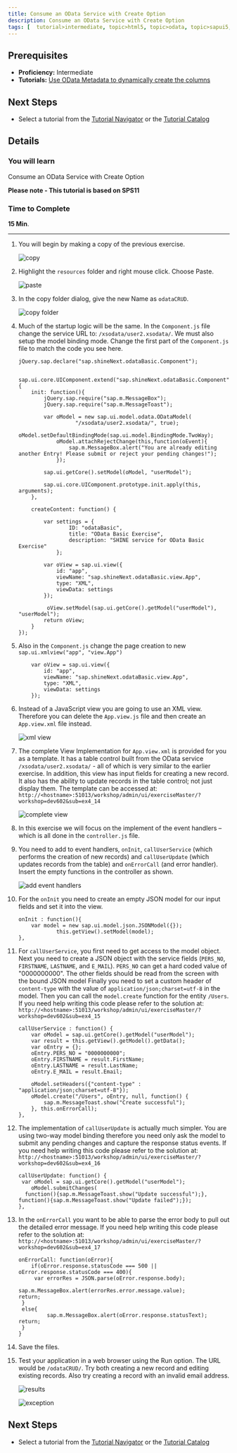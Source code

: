 ```yaml
---
title: Consume an OData Service with Create Option
description: Consume an OData Service with Create Option
tags: [  tutorial>intermediate, topic>html5, topic>odata, topic>sapui5, products>sap-hana, products>sap-hana\,-express-edition ]
---
```

## Prerequisites  
 - **Proficiency:** Intermediate
 - **Tutorials:** [Use OData Metadata to dynamically create the columns](http://www.sap.com/developer/tutorials/xsa-sapui5-metadata.html)

## Next Steps
 - Select a tutorial from the [Tutorial Navigator](http://www.sap.com/developer/tutorial-navigator.html) or the [Tutorial Catalog](http://www.sap.com/developer/tutorials.html)

## Details
### You will learn  
Consume an OData Service with Create Option

**Please note - This tutorial is based on SPS11**

### Time to Complete
**15 Min**.

---

1. You will begin by making a copy of the previous exercise.

	![copy](1.png)

2. Highlight the `resources` folder and right mouse click. Choose Paste.

	![paste](2.png)

3. In the copy folder dialog, give the new Name as `odataCRUD`.

	![copy folder](3.png)

4. Much of the startup logic will be the same. In the `Component.js` file change the service URL to: `/xsodata/user2.xsodata/`. We must also setup the model binding mode. Change the first part of the `Component.js` file to match the code you see here.

	```
	jQuery.sap.declare("sap.shineNext.odataBasic.Component");	sap.ui.core.UIComponent.extend("sap.shineNext.odataBasic.Component", {		init: function(){			jQuery.sap.require("sap.m.MessageBox");			jQuery.sap.require("sap.m.MessageToast");				    var oModel = new sap.ui.model.odata.ODataModel(			          "/xsodata/user2.xsodata/", true);		  	    oModel.setDefaultBindingMode(sap.ui.model.BindingMode.TwoWay);		  		oModel.attachRejectChange(this,function(oEvent){		  		    sap.m.MessageBox.alert("You are already editing another Entry! Please submit or reject your pending changes!");				});		    sap.ui.getCore().setModel(oModel, "userModel");  			sap.ui.core.UIComponent.prototype.init.apply(this, arguments);		},		createContent: function() {			var settings = {					ID: "odataBasic",					title: "OData Basic Exercise",					description: "SHINE service for OData Basic Exercise"				};			var oView = sap.ui.view({				id: "app",				viewName: "sap.shineNext.odataBasic.view.App",				type: "XML",				viewData: settings			});			 oView.setModel(sap.ui.getCore().getModel("userModel"), "userModel");   			return oView;		}	});
	```

5. Also in the `Component.js` change the page creation to new `sap.ui.xmlview("app", "view.App")`

	```
		var oView = sap.ui.view({			id: "app",			viewName: "sap.shineNext.odataBasic.view.App",			type: "XML",			viewData: settings		});
	```

6. Instead of a JavaScript view you are going to use an XML view. Therefore you can delete the `App.view.js` file and then create an `App.view.xml` file instead.

	![xml view](6.png)

7. The complete View Implementation for `App.view.xml` is provided for you as a template.  It has a table control built from the OData service  `/xsodata/user2.xsodata/` - all of which is very similar to the earlier exercise. In addition, this view has input fields for creating a new record. It also has the ability to update records in the table control; not just display them. The template can be accessed at: `http://<hostname>:51013/workshop/admin/ui/exerciseMaster/?workshop=dev602&sub=ex4_14`

	![complete view](7.png)

8. In this exercise we will focus on the implement of the event handlers – which is all done in the `controller.js` file.
9. You need to add to event handlers, `onInit`, `callUserService` (which performs the creation of new records) and `callUserUpdate` (which updates records from the table) and `onErrorCall` (and error handler). Insert the empty functions in the controller as shown.

	![add event handlers](9.png)

10. For the `onInit` you need to create an empty JSON model for our input fields and set it into the view.

	```
	onInit : function(){		var model = new sap.ui.model.json.JSONModel({});                this.getView().setModel(model); 	},
	```

11. For `callUserService`, you first need to get access to the model object. Next you need to create a JSON object with the service fields (`PERS_NO`, `FIRSTNAME`, `LASTNAME`, and `E_MAIL`). `PERS_NO` can get a hard coded value of "0000000000".  The other fields should be read from the screen with the bound JSON model Finally you need to set a custom header of `content-type` with the value of `application/json;charset=utf-8` in the model. Then you can call the `model.create` function for the entity `/Users`. If you need help writing this code please refer to the solution at: `http://<hostname>:51013/workshop/admin/ui/exerciseMaster/?workshop=dev602&sub=ex4_15`

	```
	callUserService : function() {		var oModel = sap.ui.getCore().getModel("userModel");		var result = this.getView().getModel().getData();		var oEntry = {};		oEntry.PERS_NO = "0000000000";		oEntry.FIRSTNAME = result.FirstName;		oEntry.LASTNAME = result.LastName;		oEntry.E_MAIL = result.Email;		oModel.setHeaders({"content-type" : "application/json;charset=utf-8"});		oModel.create("/Users", oEntry, null, function() {		    sap.m.MessageToast.show("Create successful");		}, this.onErrorCall);	},
	```

12. The implementation of `callUserUpdate` is actually much simpler. You are using two-way model binding therefore you need only ask the model to submit any pending changes and capture the response status events. If you need help writing this code please refer to the solution at: `http://<hostname>:51013/workshop/admin/ui/exerciseMaster/?workshop=dev602&sub=ex4_16`

	```
	callUserUpdate: function() {	 var oModel = sap.ui.getCore().getModel("userModel");		oModel.submitChanges(	  function(){sap.m.MessageToast.show("Update successful");},	function(){sap.m.MessageToast.show("Update failed");});	},
	```

13. In the `onErrorCall` you want to be able to parse the error body to pull out the detailed error message. If you need help writing this code please refer to the solution at: `http://<hostname>:51013/workshop/admin/ui/exerciseMaster/?workshop=dev602&sub=ex4_17`

	```
	onErrorCall: function(oError){	    if(oError.response.statusCode === 500 || oError.response.statusCode === 400){	     var errorRes = JSON.parse(oError.response.body);                        sap.m.MessageBox.alert(errorRes.error.message.value);	return; 	 }  	 else{	         sap.m.MessageBox.alert(oError.response.statusText);	return; 	 }	}
	```

14. Save the files.
15. Test your application in a web browser using the Run option. The URL would be `/odataCRUD/`. Try both creating a new record and editing existing records. Also try creating a record with an invalid email address.

	![results](15.png)

	![exception](15a.png)



## Next Steps
 - Select a tutorial from the [Tutorial Navigator](http://www.sap.com/developer/tutorial-navigator.html) or the [Tutorial Catalog](http://www.sap.com/developer/tutorials.html)
